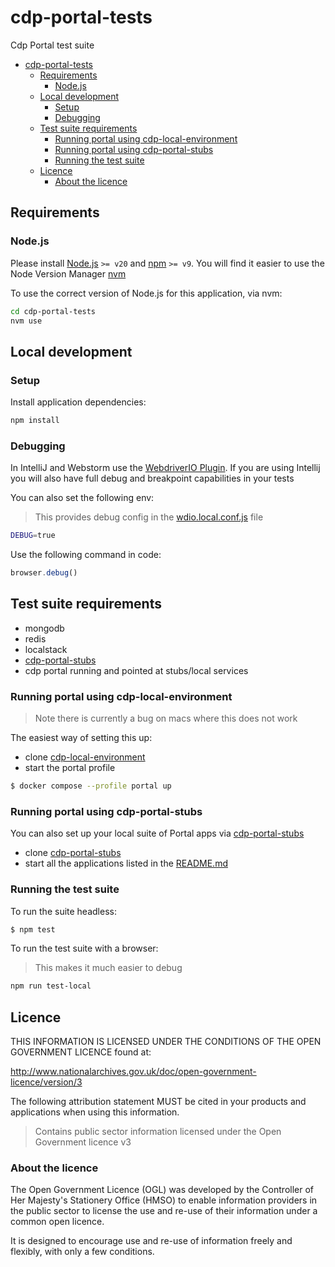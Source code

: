 # cdp-portal-tests

Cdp Portal test suite

- [cdp-portal-tests](#cdp-portal-tests)
  - [Requirements](#requirements)
    - [Node.js](#nodejs)
  - [Local development](#local-development)
    - [Setup](#setup)
    - [Debugging](#debugging)
  - [Test suite requirements](#test-suite-requirements)
    - [Running portal using cdp-local-environment](#running-portal-using-cdp-local-environment)
    - [Running portal using cdp-portal-stubs](#running-portal-using-cdp-portal-stubs)
    - [Running the test suite](#running-the-test-suite)
  - [Licence](#licence)
    - [About the licence](#about-the-licence)

## Requirements

### Node.js

Please install [Node.js](http://nodejs.org/) `>= v20` and [npm](https://nodejs.org/) `>= v9`. You will find it
easier to use the Node Version Manager [nvm](https://github.com/creationix/nvm)

To use the correct version of Node.js for this application, via nvm:

```bash
cd cdp-portal-tests
nvm use
```

## Local development

### Setup

Install application dependencies:

```bash
npm install
```

### Debugging

In IntelliJ and Webstorm use the [WebdriverIO Plugin](https://plugins.jetbrains.com/plugin/16147-webdriverio).
If you are using Intellij you will also have full debug and breakpoint capabilities in your tests

You can also set the following env:

> This provides debug config in the [wdio.local.conf.js](./wdio.local.conf.js) file

```bash
DEBUG=true
```

Use the following command in code:

```javascript
browser.debug()
```

## Test suite requirements

- mongodb
- redis
- localstack
- [cdp-portal-stubs](https://github.com/defra/cdp-portal-stubs)
- cdp portal running and pointed at stubs/local services

### Running portal using cdp-local-environment

> Note there is currently a bug on macs where this does not work

The easiest way of setting this up:

- clone [cdp-local-environment](https://github.com/defra/cdp-local-environment)
- start the portal profile

```bash
$ docker compose --profile portal up
```

### Running portal using cdp-portal-stubs

You can also set up your local suite of Portal apps via [cdp-portal-stubs](https://github.com/defra/cdp-portal-stubs)

- clone [cdp-portal-stubs](https://github.com/defra/cdp-portal-stubs)
- start all the applications listed in the [README.md](https://github.com/defra/cdp-portal-stubs#setup)

### Running the test suite

To run the suite headless:

```bash
$ npm test
```

To run the test suite with a browser:

> This makes it much easier to debug

```bash
npm run test-local
```

## Licence

THIS INFORMATION IS LICENSED UNDER THE CONDITIONS OF THE OPEN GOVERNMENT LICENCE found at:

<http://www.nationalarchives.gov.uk/doc/open-government-licence/version/3>

The following attribution statement MUST be cited in your products and applications when using this information.

> Contains public sector information licensed under the Open Government licence v3

### About the licence

The Open Government Licence (OGL) was developed by the Controller of Her Majesty's Stationery Office (HMSO) to enable
information providers in the public sector to license the use and re-use of their information under a common open
licence.

It is designed to encourage use and re-use of information freely and flexibly, with only a few conditions.
